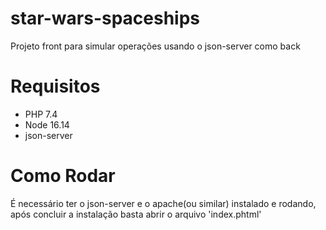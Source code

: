 # star-wars-spaceships

Projeto front para simular operações usando o json-server como back

# Requisitos

- PHP 7.4
- Node 16.14
- json-server

# Como Rodar

É necessário ter o json-server e o apache(ou similar) instalado e rodando, após concluir a instalação basta abrir o arquivo 'index.phtml'

